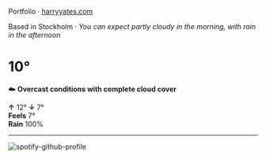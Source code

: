 Portfolio · [harryyates.com](https://harryyates.com)

<!-- WEATHER_START -->
Based in Stockholm · *You can expect partly cloudy in the morning, with rain in the afternoon*

# 10°
☁️ **Overcast conditions with complete cloud cover**

**↑** 12° **↓** 7°  
**Feels** 7°  
**Rain** 100%

---
<!-- WEATHER_END -->

<p align="left">
  <a>
    <img src="https://spotify-github-profile.kittinanx.com/api/view?uid=bigbello&cover_image=true&theme=natemoo-re&show_offline=true&background_color=121212&interchange=false&bar_color=53b14f&bar_color_cover=false" alt="spotify-github-profile">
  </a>
</p>
